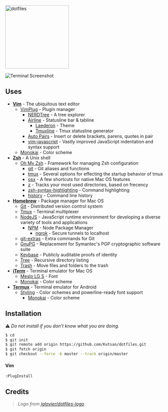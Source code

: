 <img alt="dotfiles" width="200" src="https://raw.githubusercontent.com/jglovier/dotfiles-logo/master/dotfiles-logo.png">

![Terminal Screenshot][screenshot]

## Uses
- **[Vim](http://www.vim.org)** - The ubiquitous text editor
    - [VimPlug](https://github.com/junegunn/vim-plug) - Plugin manager
        - [NERDTree](https://github.com/scrooloose/nerdtree) - A tree explorer
        - [Airline](https://github.com/vim-airline/vim-airline) - Statusline bar & tabline
            - [Laederon](https://github.com/vim-airline/vim-airline-themes/blob/master/autoload/airline/themes/laederon.vim) - Theme
            - [Tmuxline](https://github.com/edkolev/tmuxline.vim) - Tmux statusline generator
        - [Auto Pairs](https://github.com/jiangmiao/auto-pairs) - Insert or delete brackets, parens, quotes in pair
        - [vim-javascript](https://github.com/pangloss/vim-javascript) - Vastly improved JavaScript indentation and syntax support
    - [Monokai](https://github.com/crusoexia/vim-monokai) - Color scheme
- **[Zsh](http://www.zsh.org)** - A Unix shell
    - [Oh My Zsh](https://github.com/robbyrussell/oh-my-zsh) - Framework for managing Zsh configuration
        - [git](https://github.com/robbyrussell/oh-my-zsh/wiki/Plugins#git) - Git aliases and functions
        - [tmux](https://github.com/robbyrussell/oh-my-zsh/wiki/Plugins#tmux) - Several options for effecting the startup behavior of tmux
        - [osx](https://github.com/robbyrussell/oh-my-zsh/wiki/Plugins#osx) - A few shortcuts for native Mac OS features
        - [z](https://github.com/robbyrussell/oh-my-zsh/tree/master/plugins/z) - Tracks your most used directories, based on frecency
        - [zsh-syntax-highlighting](https://github.com/zsh-users/zsh-syntax-highlighting) - Command highlighting
        - [history](https://github.com/robbyrussell/oh-my-zsh/wiki/Plugins#history) - Command line history
- **[Homebrew](http://brew.sh/)** - Package manager for Mac OS
    - [Git](https://git-scm.com) - Distributed version control system
    - [Tmux](https://tmux.github.io) - Terminal multiplexer
    - [NodeJS](https://nodejs.org) - JavaScript runtime environment for developing a diverse variety of tools and applications
      - [NPM](https://www.npmjs.com) - Node Package Manager
          - [ngrok](https://www.npmjs.com/package/ngrok) - Secure tunnels to localhost
    - [git-extras](https://github.com/tj/git-extras) - Extra commands for Git
    - [GnuPG](https://www.gnupg.org) - Replacement for Symantec's PGP cryptographic software suite
    - [Keybase](https://keybase.io) - Publicly auditable proofs of identity
    - [Tree](http://mama.indstate.edu/users/ice/tree) - Recursive directory listing
    - [Trash](https://github.com/sindresorhus/trash) - Move files and folders to the trash
- **[iTerm](https://www.iterm2.com)** - Terminal emulator for Mac OS
    - [Meslo LG S](https://github.com/powerline/fonts) - Font
    - [Monokai](https://github.com/Kutsan/dotfiles/blob/master/.config/iterm/monokai.itermcolors) - Color scheme
- **[Termux](https://play.google.com/store/apps/details?id=com.termux)** - Terminal emulator for Android
    - [Styling](https://play.google.com/store/apps/details?id=com.termux.styling) - Color schemes and powerline-ready font support
        - [Monokai](https://github.com/Kutsan/dotfiles/blob/master/.termux/colors.properties) - Color scheme

## Installation

:warning: _Do not install if you don't know what you are doing._

```bash
$ cd
$ git init
$ git remote add origin https://github.com/Kutsan/dotfiles.git
$ git fetch origin
$ git checkout --force -b master --track origin/master
```

#### Vim

    :PlugInstall

## Credits

> _Logo from [jglovier/dotfiles-logo]_

[screenshot]: http://i.imgur.com/cDfUrgx.png
[jglovier/dotfiles-logo]: https://github.com/jglovier/dotfiles-logo